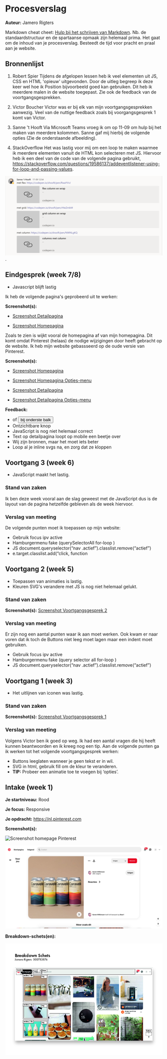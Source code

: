 # Procesverslag
**Auteur:** Jamero Rigters

Markdown cheat cheet: [Hulp bij het schrijven van Markdown](https://github.com/adam-p/markdown-here/wiki/Markdown-Cheatsheet). Nb. de standaardstructuur en de spartaanse opmaak zijn helemaal prima. Het gaat om de inhoud van je procesverslag. Besteedt de tijd voor pracht en praal aan je website.



## Bronnenlijst
1. Robert Spier
Tijdens de afgelopen lessen heb ik veel elementen uit JS, CSS en HTML 'opieuw' uitgevonden. Door de uitleg begreep ik deze keer wel hoe ik Position bijvoorbeeld goed kan gebruiken. Dit heb ik meerdere malen in de website toegepast. Zie ook de feedback van de voortgangsgesprekken. 

2. Victor Boucher
Victor was er bij elk van mijn voortgangsgesprekken aanwezig. Veel van de nuttige feedback zoals bij voorgangsgesprek 1 komt van Victor. 

3. Sanne 't Hooft
Via Microsoft Teams vroeg ik om op 11-09 om hulp bij het maken van meerdere kolommen. Sanne gaf mij hierbij de volgende opties (Zie de onderstaande afbeelding).

3. StackOverflow
Het was lastig voor mij om een loop te maken waarmee ik meerdere elementen vanuit de HTML kon selecteren met JS. Hiervoor heb ik een deel van de code van de volgende pagina gebruikt, https://stackoverflow.com/questions/19586137/addeventlistener-using-for-loop-and-passing-values.

![Screenshot antwoord Sanne](https://github.com/jamero7/FED20/blob/master/images/ScreenshotAntwoord.png?raw=true). 



## Eindgesprek (week 7/8)

- Javascript blijft lastig

Ik heb de volgende pagina's geprobeerd uit te werken:

**Screenshot(s):**

- [Screenshot Detailpagina](https://github.com/jamero7/FED20/blob/master/images/ScreenshotPinterest3.png?raw=true)

- [Screenshot Homepagina](https://github.com/jamero7/FED20/blob/master/images/ScreenshotPinterest4.png?raw=true)

Zoals te zien is wijkt vooral de homepagina af van mijn homepagina. Dit komt omdat Pinterest (helaas) de nodige wijzigingen door heeft gebracht op de website. Ik heb mijn website gebassseerd op de oude versie van Pinterest. 

**Screenshot(s):**

- [Screenshot Homepagina](https://github.com/jamero7/FED20/blob/master/images/Eindresultaat%201.png?raw=true)

- [Screenshot Homepagina Opties-menu](https://github.com/jamero7/FED20/blob/master/images/Eindresultaat%202.png?raw=true)

- [Screenshot Detailpagina](https://github.com/jamero7/FED20/blob/master/images/Eindresultaat%203.png?raw=true)

- [Screenshot Detailpagina Opties-menu](https://github.com/jamero7/FED20/blob/master/images/Eindresultaat%204.png?raw=true)

**Feedback:**
- <a> of <button> bij onderste balk
- Ontzichtbare knop
- JavaScript is nog niet helemaal correct
- Text op detailpagina loopt op mobile een beetje over
- Wij zijn bronnen, maar het moet iets beter
- Loop al je inline svgs na, en zorg dat ze kloppen



## Voortgang 3 (week 6)

- JavaScript maakt het lastig. 

### Stand van zaken
Ik ben deze week vooral aan de slag geweest met de JavaScript dus is de layout van de pagina hetzelfde gebleven als de week hiervoor.

### Verslag van meeting

De volgende punten moet ik toepassen op mijn website:

- Gebruik focus ipv active
- Hamburgermenu fake (querySelectorAll for-loop )
- JS document.queryselector(“nav .actief”).classlist.remove(“actief”)
- e.target.classlist.add(“click, function



## Voortgang 2 (week 5)

- Toepassen van animaties is lastig.
- Kleuren SVG's verandere met JS is nog niet helemaal gelukt. 

### Stand van zaken
**Screenshot(s):**
[Screenshot Voortgangsgesprek 2](https://github.com/jamero7/FED20/blob/master/images/ScreenshotVoortgang2.png?raw=true)

### Verslag van meeting

Er zijn nog een aantal punten waar ik aan moet werken. Ook kwam er naar voren dat ik toch de Buttons niet leeg moet lagen maar een indent moet gebruiken. 

- Gebruik focus ipv active
- Hamburgermenu fake (query selector all for-loop )
- JS document.queryselector(“nav .actief”).classlist.remove(“actief”)



## Voortgang 1 (week 3)

- Het uitlijnen van iconen was lastig. 

### Stand van zaken
**Screenshot(s):**
[Screenshot Voortgangsgesprek 1](https://github.com/jamero7/FED20/blob/master/images/ScreenshotVoortgang1.png?raw=true)

### Verslag van meeting

Volgens Victor ben ik goed op weg. Ik had een aantal vragen die hij heeft kunnen beantwoorden en ik kreeg nog een tip. Aan de volgende punten ga ik werken tot het volgende voortgangsgesprek werken:

- Buttons leeglaten wanneer je geen tekst er in wil.
- SVG in html, gebruik fill om de kleur te veranderen.
- **TIP:** Probeer een animatie toe te voegen bij ‘opties’.



## Intake (week 1)

**Je startniveau:** Rood

**Je focus:** Responsive

**Je opdracht:** https://nl.pinterest.com

**Screenshot(s):**

![Screenshot homepage Pinterest](https://github.com/jamero7/FED20/blob/master/images/ScreenshotPinterest.png?raw=true)

![Screenshot detailpagina Pinterest](https://github.com/jamero7/FED20/blob/master/images/ScreenshotPinterest2.png?raw=true)


**Breakdown-schets(en):**

![-voorlopige breakdownschets(en) van een of beide pagina's van de site die je gaat maken-](https://github.com/jamero7/FED20/blob/master/images/Breakdownschets.jpg?raw=true)
